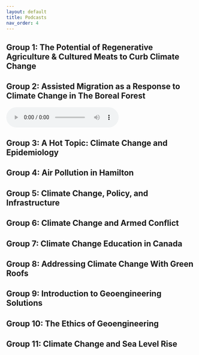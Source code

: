 ```yaml
---
layout: default
title: Podcasts
nav_order: 4
---
```


## Group 1: The Potential of Regenerative Agriculture & Cultured Meats to Curb Climate Change
<audio src="assets/audio/group1-regenerative-farming-&-lab-cultured-meat.mp3" type="audio/mpeg"></audio>

## Group 2: Assisted Migration as a Response to Climate Change in The Boreal Forest
<audio controls>
  <source src="assets/img/group2-assisted-migration-and-the-boreal-forest.mp3" type="audio/mpeg">
</audio>

## Group 3: A Hot Topic: Climate Change and Epidemiology


## Group 4: Air Pollution in Hamilton


## Group 5: Climate Change, Policy, and Infrastructure


## Group 6: Climate Change and Armed Conflict


## Group 7: Climate Change Education in Canada


## Group 8: Addressing Climate Change With Green Roofs 


## Group 9: Introduction to Geoengineering Solutions


## Group 10: The Ethics of Geoengineering


## Group 11: Climate Change and Sea Level Rise

